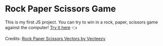 # Rock Paper Scissors Game
This is my first JS project. You can try to win in a rock, paper, scissors game against the computer!
[Try it here](https://htmlpreview.github.io/?https://github.com/Eme-Rod/rockPaperScissors/blob/main/index.html) :point_left:

Credits:
<a href="https://www.vecteezy.com/free-vector/rock-paper-scissors">Rock Paper Scissors Vectors by Vecteezy</a>
